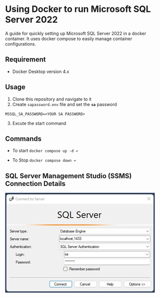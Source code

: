 # Using Docker to run Microsoft SQL Server 2022
A guide for quickly setting up Microsoft SQL Server 2022 in a docker container. It uses docker compose to easily manage container configurations.

## Requirement

* Docker Desktop version 4.x

## Usage

1. Clone this repository and navigate to it
2. Create `sapassword.env` file and set the **`sa`** password

````
MSSQL_SA_PASSWORD=<YOUR SA PASSWORD>
````
3. Excute the start command

## Commands

* To start `docker compose up -d ↩`

* To Stop  `docker compose down ↩`

## SQL Server Management Studio (SSMS) Connection Details

![alt text](https://github.com/ricban/Docker-Compose--SqlServer/blob/main/ssms.jpg)
